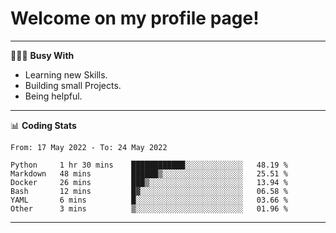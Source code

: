 # Welcome on my profile page!
<!-- print(("dralla"[::-1]+"s").capitalize()) -->

---
👨🏻‍💻 **Busy With**
* Learning new Skills.
* Building small Projects.
* Being helpful.

---
📊 **Coding Stats**
<!--START_SECTION:waka-->

```text
From: 17 May 2022 - To: 24 May 2022

Python     1 hr 30 mins    ████████████░░░░░░░░░░░░░   48.19 %
Markdown   48 mins         ██████▒░░░░░░░░░░░░░░░░░░   25.51 %
Docker     26 mins         ███▒░░░░░░░░░░░░░░░░░░░░░   13.94 %
Bash       12 mins         █▓░░░░░░░░░░░░░░░░░░░░░░░   06.58 %
YAML       6 mins          █░░░░░░░░░░░░░░░░░░░░░░░░   03.66 %
Other      3 mins          ▒░░░░░░░░░░░░░░░░░░░░░░░░   01.96 %
```

<!--END_SECTION:waka-->
---
